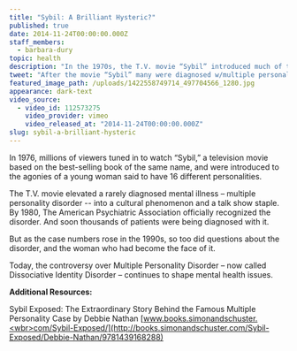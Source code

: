 ```yaml
---
title: "Sybil: A Brilliant Hysteric?"
published: true
date: 2014-11-24T00:00:00.000Z
staff_members:
  - barbara-dury
topic: health
description: "In the 1970s, the T.V. movie “Sybil” introduced much of the nation to multiple personality disorder and launched a controversy that continues to resonate."
tweet: "After the movie “Sybil” many were diagnosed w/multiple personality disorder, but was it just a fad?"
featured_image_path: /uploads/1422558749714_497704566_1280.jpg
appearance: dark-text
video_source:
  - video_id: 112573275
    video_provider: vimeo
    video_released_at: "2014-11-24T00:00:00.000Z"
slug: sybil-a-brilliant-hysteric
---
```


In 1976, millions of viewers tuned in to watch “Sybil,” a television movie based on the best-selling book of the same name, and were introduced to the agonies of a young woman said to have 16 different personalities.

The T.V. movie elevated a rarely diagnosed mental illness – multiple personality disorder -- into a cultural phenomenon and a talk show staple. By 1980, The American Psychiatric Association officially recognized the disorder. And soon thousands of patients were being diagnosed with it.

But as the case numbers rose in the 1990s, so too did questions about the disorder, and the woman who had become the face of it.

Today, the controversy over Multiple Personality Disorder – now called Dissociative Identity Disorder – continues to shape mental health issues.

**Additional Resources:**

Sybil Exposed: The Extraordinary Story Behind the Famous Multiple Personality Case by Debbie Nathan [www.books.simonandschuster.<wbr>com/Sybil-Exposed/](http://books.simonandschuster.com/Sybil-Exposed/Debbie-Nathan/9781439168288)

